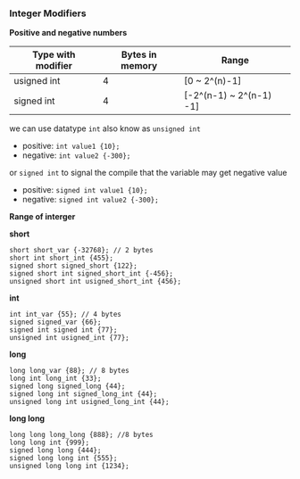 ### Integer Modifiers

**Positive and negative numbers**

|Type with modifier|Bytes in memory|Range|
|---|---|---|
|usigned int|4|[0 ~ 2^(n)-1]|
|signed int|4|[-2^(n-1) ~ 2^(n-1) -1]|

we can use datatype `int`  also know as `unsigned int`
- positive: `int value1 {10};`
- negative: `int value2 {-300};`

or `signed int` to signal the compile that the variable may get negative value
- positive: `signed int value1 {10};`
- negative: `signed int value2 {-300};`

**Range of interger**

**short**
		
	short short_var {-32768}; // 2 bytes
	short int short_int {455};
	signed short signed_short {122};
	signed short int signed_short_int {-456};
	unsigned short int usigned_short_int {456};

**int**

	int int_var {55}; // 4 bytes
	signed signed_var {66};
	signed int signed int {77};
	unsigned int usigned_int {77};

**long**

	long long_var {88}; // 8 bytes
	long int long_int {33};
	signed long signed_long {44};
	signed long int signed_long_int {44};
	unsigned long int usigned_long_int {44};

**long long**

	long long long_long {888}; //8 bytes
	long long int {999};
	signed long long {444};
	signed long long int {555};
	unsigned long long int {1234};